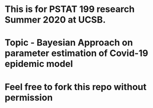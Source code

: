 # This is for PSTAT 199 research Summer 2020 at UCSB. 
# Topic - Bayesian Approach on parameter estimation of Covid-19 epidemic model
# Feel free to fork this repo without permission
